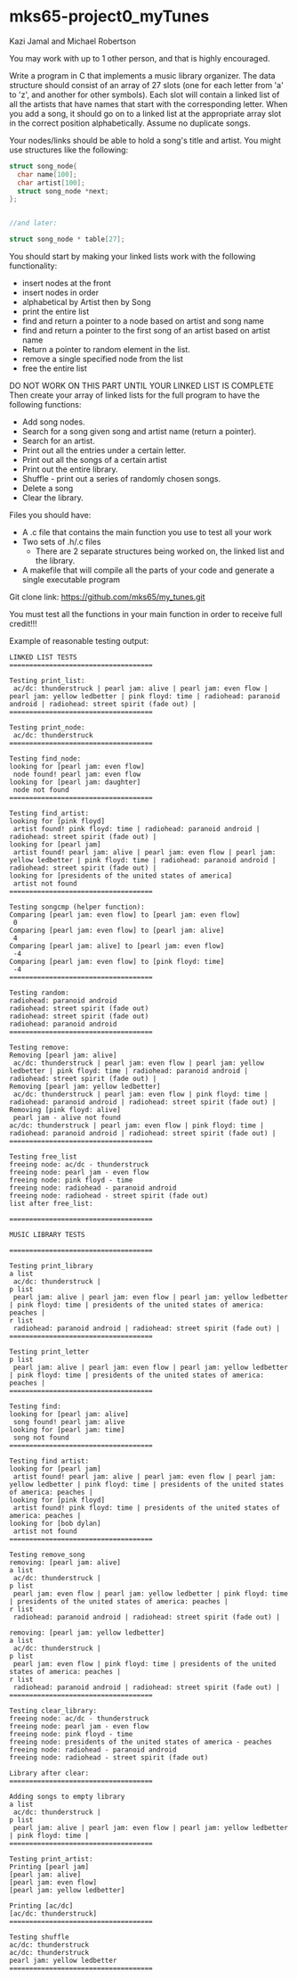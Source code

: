 # mks65-project0_myTunes
Kazi Jamal and Michael Robertson

You may work with up to 1 other person, and that is highly encouraged.

Write a program in C that implements a music library organizer. The data structure should consist of an array of 27 slots (one for each letter from 'a' to 'z', and another for other symbols). Each slot will contain a linked list of all the artists that have names that start with the corresponding letter. When you add a song, it should go on to a linked list at the appropriate array slot in the correct position alphabetically. Assume no duplicate songs.

Your nodes/links should be able to hold a song's title and artist. You might use structures like the following:
```c
struct song_node{ 
  char name[100];
  char artist[100];
  struct song_node *next;
};


//and later:

struct song_node * table[27];
```

You should start by making your linked lists work with the following functionality:
- insert nodes at the front
- insert nodes in order
- alphabetical by Artist then by Song
- print the entire list
- find and return a pointer to a node based on artist and song name
- find and return a pointer to the first song of an artist based on artist name
- Return a pointer to random element in the list.
- remove a single specified node from the list
- free the entire list

DO NOT WORK ON THIS PART UNTIL YOUR LINKED LIST IS COMPLETE
Then create your array of linked lists for the full program to have the following functions:
- Add song nodes.
- Search for a song given song and artist name (return a pointer).
- Search for an artist.
- Print out all the entries under a certain letter.
- Print out all the songs of a certain artist
- Print out the entire library.
- Shuffle - print out a series of randomly chosen songs.
- Delete a song
- Clear the library.

Files you should have:
- A .c file that contains the main function you use to test all your work
- Two sets of .h/.c files
  - There are 2 separate structures being worked on, the linked list and the library.
- A makefile that will compile all the parts of your code and generate a single executable program

Git clone link:
https://github.com/mks65/my_tunes.git

You must test all the functions in your main function in order to receive full credit!!!

Example of reasonable testing output:
```
LINKED LIST TESTS
====================================

Testing print_list:
 ac/dc: thunderstruck | pearl jam: alive | pearl jam: even flow | pearl jam: yellow ledbetter | pink floyd: time | radiohead: paranoid android | radiohead: street spirit (fade out) | 
====================================

Testing print_node:
 ac/dc: thunderstruck
====================================

Testing find_node:
looking for [pearl jam: even flow]
 node found! pearl jam: even flow
looking for [pearl jam: daughter]
 node not found
====================================

Testing find_artist:
looking for [pink floyd]
 artist found! pink floyd: time | radiohead: paranoid android | radiohead: street spirit (fade out) | 
looking for [pearl jam]
 artist found! pearl jam: alive | pearl jam: even flow | pearl jam: yellow ledbetter | pink floyd: time | radiohead: paranoid android | radiohead: street spirit (fade out) | 
looking for [presidents of the united states of america]
 artist not found
====================================

Testing songcmp (helper function):
Comparing [pearl jam: even flow] to [pearl jam: even flow]
 0
Comparing [pearl jam: even flow] to [pearl jam: alive]
 4
Comparing [pearl jam: alive] to [pearl jam: even flow]
 -4
Comparing [pearl jam: even flow] to [pink floyd: time]
 -4
====================================

Testing random:
radiohead: paranoid android
radiohead: street spirit (fade out)
radiohead: street spirit (fade out)
radiohead: paranoid android
====================================

Testing remove:
Removing [pearl jam: alive]
 ac/dc: thunderstruck | pearl jam: even flow | pearl jam: yellow ledbetter | pink floyd: time | radiohead: paranoid android | radiohead: street spirit (fade out) | 
Removing [pearl jam: yellow ledbetter]
 ac/dc: thunderstruck | pearl jam: even flow | pink floyd: time | radiohead: paranoid android | radiohead: street spirit (fade out) | 
Removing [pink floyd: alive]
 pearl jam - alive not found
ac/dc: thunderstruck | pearl jam: even flow | pink floyd: time | radiohead: paranoid android | radiohead: street spirit (fade out) | 
====================================

Testing free_list
freeing node: ac/dc - thunderstruck
freeing node: pearl jam - even flow
freeing node: pink floyd - time
freeing node: radiohead - paranoid android
freeing node: radiohead - street spirit (fade out)
list after free_list:

====================================

MUSIC LIBRARY TESTS

====================================

Testing print_library
a list
 ac/dc: thunderstruck | 
p list
 pearl jam: alive | pearl jam: even flow | pearl jam: yellow ledbetter | pink floyd: time | presidents of the united states of america: peaches | 
r list
 radiohead: paranoid android | radiohead: street spirit (fade out) | 
====================================

Testing print_letter
p list
 pearl jam: alive | pearl jam: even flow | pearl jam: yellow ledbetter | pink floyd: time | presidents of the united states of america: peaches | 
====================================

Testing find:
looking for [pearl jam: alive]
 song found! pearl jam: alive
looking for [pearl jam: time]
 song not found
====================================

Testing find artist:
looking for [pearl jam]
 artist found! pearl jam: alive | pearl jam: even flow | pearl jam: yellow ledbetter | pink floyd: time | presidents of the united states of america: peaches | 
looking for [pink floyd]
 artist found! pink floyd: time | presidents of the united states of america: peaches | 
looking for [bob dylan]
 artist not found
====================================

Testing remove_song
removing: [pearl jam: alive]
a list
 ac/dc: thunderstruck | 
p list
 pearl jam: even flow | pearl jam: yellow ledbetter | pink floyd: time | presidents of the united states of america: peaches | 
r list
 radiohead: paranoid android | radiohead: street spirit (fade out) | 

removing: [pearl jam: yellow ledbetter]
a list
 ac/dc: thunderstruck | 
p list
 pearl jam: even flow | pink floyd: time | presidents of the united states of america: peaches | 
r list
 radiohead: paranoid android | radiohead: street spirit (fade out) | 
====================================

Testing clear_library:
freeing node: ac/dc - thunderstruck
freeing node: pearl jam - even flow
freeing node: pink floyd - time
freeing node: presidents of the united states of america - peaches
freeing node: radiohead - paranoid android
freeing node: radiohead - street spirit (fade out)

Library after clear:
====================================

Adding songs to empty library
a list
 ac/dc: thunderstruck | 
p list
 pearl jam: alive | pearl jam: even flow | pearl jam: yellow ledbetter | pink floyd: time | 
====================================

Testing print_artist:
Printing [pearl jam]
[pearl jam: alive]
[pearl jam: even flow]
[pearl jam: yellow ledbetter]

Printing [ac/dc]
[ac/dc: thunderstruck]
====================================

Testing shuffle
ac/dc: thunderstruck
ac/dc: thunderstruck
pearl jam: yellow ledbetter
====================================
```
